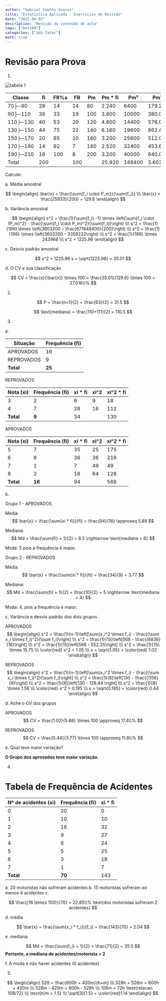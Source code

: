 ```yaml
---
author: "Gabriel Coelho Soares"
title: "Estatística Aplicada - Exercícios de Revisão"
date: "2025-04-03"
description: "Revisão do conteúdo de aula"
tags: ["met100"]
categories: ["ads-fatec"]
math: true
---
```


# Revisão para Prova

1.

![tabela 1](tabela1.png)

| Classe   | fi  | FR%a | FR  | Pm  | Pm * fi| Pm²    | Pm². fi   |
|--------  |---- |----  |---- |---- |--------|-----   |--------   |
| 70├─90   | 28  | 14   | 14  | 80  | 2.240  | 6400   | 179.200   |
| 90├─110  | 38  | 33   | 19  | 100 | 3.800  | 10000  | 380.000   |
| 110├─130 | 40  | 53   | 20  | 120 | 4.800  | 14400  | 576.000   |
| 130├─150 | 44  | 75   | 22  | 140 | 6.160  | 19600  | 862.400   |
| 150├─170 | 20  | 85   | 10  | 160 | 3.200  | 25600  | 512.000   |
| 170├─190 | 14  | 92   | 7   | 180 | 2.520  | 32400  | 453.600   |
| 190├─210 | 16  | 100  | 8   | 200 | 3.200  | 40000  | 640.000   |
| Total    | 200 |      | 100 |     | 25.920 | 148400 | 3.603.200 |

Calcule:

a. Média amostral

$$
\begin{align}
\bar{x} = \frac{\sum{f_i \cdot P_m}}{\sum{f_i}} \\\
\bar{x} = \frac{25920}{200} = 129.6
\end{align}
$$

b. Variância amostral

$$
\begin{align}
s^2 = \frac{1}{\sum{f_i} -1} \times \left(\sum{f_i \cdot (P_m)^2} - \frac{\sum{f_i \cdot P_m}^2}{\sum{f_i}}\right) \\\
s^2 = \frac{1}{199} \times \left(3603200 - \frac{671846400}{200}\right) \\\
s^2 = \frac{1}{199} \times \left(3603200 - 3359232\right) \\\
s^2 = \frac{1}{199} \times 243968 \\\
s^2 = 1225.96
\end{align}
$$

c. Desvio padrão amostral

$$
s^2 = 1225.96
s = \sqrt{1225.96} = 35.01
$$

d. O CV e sua classificação

$$
CV = \frac{s}{\bar{x}} \times 100 = \frac{35.01}{129.6} \times 100 = 27.016\\%
$$

2.

$$
P = \frac{n+1}{2} = \frac{63}{2} = 31.5
$$

$$
\text{mediana} = \frac{110+111}{2} = 110.5
$$

3.

a.

| Situação     | Frequência (fi) |
|--------------|-----------------|
| APROVADOS    | 16              |
| REPROVADOS   | 9               |
| **Total**    | **25**          |

REPROVADOS

| Nota (xi) | Frequência (fi) | xi * fi | xi^2 | xi^2 * fi |
|-----------|-----------------| ----- | ---- |---- |
| 3         | 2               | 6 | 9 | 18 |
| 4         | 7               | 28 | 16 | 112 |
| **Total** | **9**           | 34 | |   130 |

APROVADOS

| Nota (xi) | Frequência (fi) | xi * fi | xi^2 | xi^2 * fi |
|-----------|-----------------| --- | ---- | ---- |
| 5         | 7               | 35 | 25 | 175 |
| 6         | 6               | 36 | 36 | 216 |
| 7         | 1               | 7 | 49 | 49 |
| 8         | 2               | 16 | 64 | 128 |
| **Total** | **16**          | 94 |    | 568 |

b.

Grupo 1 - APROVADOS

Média
$$
\bar{x} = \frac{\sum{xi * fi}}{fi} = \frac{94}{16} \approxeq 5.88
$$

Mediana:
$$
Md = \frac{\sum{fi} + 1}{2} = 8.5 \rightarrow \text{mediana = 6}
$$

Moda: 5 pois a frequência é maior.

Grupo 2 - REPROVADOS

Média
$$
\bar{x} = \frac{\sum{xi * fi}}{fi} = \frac{34}{9} = 3.77
$$

Mediana:
$$
Md = \frac{\sum{fi} + 1}{2} = \frac{10}{2} = 5 \rightarrow \text{mediana = 4}
$$

Moda: 4, pois a frequência é maior.

c. Variância e desvio padrão dos dois grupos

APROVADOS
$$
\begin{align}
s^2 = \frac{1}{n-1}\left[\sum(x_i^2 \times f_i) - \frac{(\sum x_i \times f_i)^2}{\sum f_i}\right] \\\
s^2 = \frac{1}{15}\left[568 - \frac{(8836}{16}\right] \\\
s^2 = \frac{1}{15}\left[568 - 552.25\right] \\\
s^2 = \frac{1}{15} \times 15.75 \\\
\color{red} s^2 = 1.05 \\\
s = \sqrt{1.05} = \color{red} 1.02
\end{align}
$$

REPROVADOS
$$
\begin{align}
s^2 = \frac{1}{n-1}\left[\sum(x_i^2 \times f_i) - \frac{(\sum x_i \times f_i)^2}{\sum f_i}\right] \\\
s^2 = \frac{1}{8}\left[130 - \frac{(1156}{9}\right] \\\
s^2 = \frac{1}{8}\left[130 - 128.44 \right] \\\
s^2 = \frac{1}{8} \times 1.56 \\\
\color{red} s^2 = 0.195 \\\
s = \sqrt{0.195} = \color{red} 0.44
\end{align}
$$

d. Ache o CV dos grupos

APROVADOS
$$
CV = \frac{1.02}{5.88} \times 100 \approxeq 17.4\\%
$$

REPROVADOS
$$
CV = \frac{0.44}{3.77} \times 100 \approxeq 11.8\\%
$$

e. Qual teve maior variação?

**O Grupo dos aprovados teve maior variação.**

4.

# Tabela de Frequência de Acidentes

| Nº de acidentes (xi) | Frequência (fi) | xi * fi |
|----------------------|-----------------| ------- |
| 0                    | 20              | 0   |
| 1                    | 10              | 10 |
| 2                    | 16              | 32 |
| 3                    | 9               | 27 |
| 4                    | 6               | 24 |
| 5                    | 5               | 25 |
| 6                    | 3               | 18 |
| 7                    | 1               | 7 |
| **Total**            | **70**          | 143 |

a. 20 motoristas não sofreram acidentes
b. 15 motoristas sofreram *ao menos* 4 acidentes
c.

$$
\frac{(16 \times 100)}{70} = 22.85\\% \text{dos motoristas sofreram 2 acidentes}
$$

d. média

$$
\bar{x} = \frac{\sum{x_i * f_i}}{f_i} = \frac{143}{70} = 2.04
$$

e. mediana

$$
Md = \frac{\sum{f_i} + 1}{2} = \frac{71}{2} = 35.5
$$
**Portanto, a mediana de acidentes/motorista = 2**

f. A moda é não haver acidentes (0 acidentes)

5.

$$
\begin{align}
528 = \frac{600h + 420m}{h+m} \\\
528h + 528m = 600h + 420m \\\
528m - 420m = 600h - 528h \\\
108m = 72h
\text{relacao: 108/72} \\\
\text{h/m = 1.5} \\\
\sqrt[3]{1.5} = \color{red}1.14
\end{align}
$$
